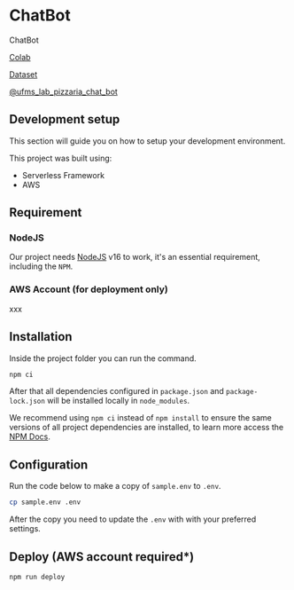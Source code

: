 # ChatBot

ChatBot

[Colab](https://colab.research.google.com/drive/1qWO_zWxYpEEsFeE7Gq-523DDntXwW1tB)

[Dataset](https://docs.google.com/spreadsheets/d/1XNFDohlIBX8IRRcrVdha-_aLv27lzixZqmMFHaIkGpc)

[@ufms_lab_pizzaria_chat_bot](https://t.me/ufms_lab_pizzaria_chat_bot)


## Development setup

This section will guide you on how to setup your development environment.

This project was built using:

- Serverless Framework
- AWS

## Requirement

### NodeJS

Our project needs [NodeJS](https://nodejs.org/en/) v16 to work, it's an essential requirement, including the `NPM`.

### AWS Account (for deployment only)

xxx

## Installation

Inside the project folder you can run the command.

```bash
npm ci
```
After that all dependencies configured in `package.json` and `package-lock.json` will be installed locally in `node_modules`.

We recommend using `npm ci` instead of `npm install` to ensure the same versions of all project dependencies are installed, to learn more access the [NPM Docs](https://docs.npmjs.com/cli/v8/commands/npm-ci).

## Configuration

Run the code below to make a copy of `sample.env` to `.env`.

```bash
cp sample.env .env
```
After the copy you need to update the `.env` with with your preferred settings.

## Deploy (AWS account required*)

```bash
npm run deploy
```
